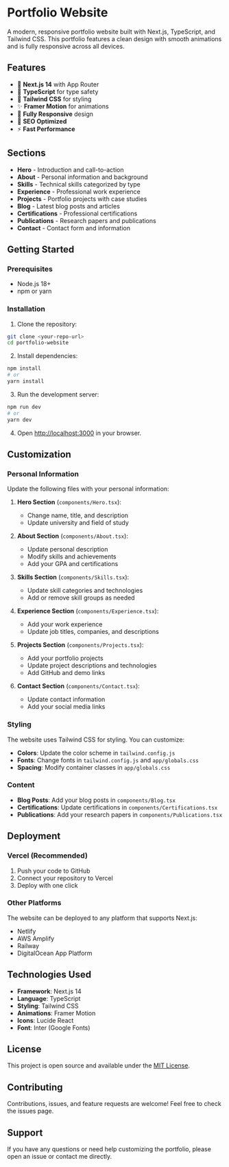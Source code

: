 # Portfolio Website

A modern, responsive portfolio website built with Next.js, TypeScript, and Tailwind CSS. This portfolio features a clean design with smooth animations and is fully responsive across all devices.

## Features

- 🚀 **Next.js 14** with App Router
- 💎 **TypeScript** for type safety
- 🎨 **Tailwind CSS** for styling
- ✨ **Framer Motion** for animations
- 📱 **Fully Responsive** design
- 🎯 **SEO Optimized**
- ⚡ **Fast Performance**

## Sections

- **Hero** - Introduction and call-to-action
- **About** - Personal information and background
- **Skills** - Technical skills categorized by type
- **Experience** - Professional work experience
- **Projects** - Portfolio projects with case studies
- **Blog** - Latest blog posts and articles
- **Certifications** - Professional certifications
- **Publications** - Research papers and publications
- **Contact** - Contact form and information

## Getting Started

### Prerequisites

- Node.js 18+ 
- npm or yarn

### Installation

1. Clone the repository:
```bash
git clone <your-repo-url>
cd portfolio-website
```

2. Install dependencies:
```bash
npm install
# or
yarn install
```

3. Run the development server:
```bash
npm run dev
# or
yarn dev
```

4. Open [http://localhost:3000](http://localhost:3000) in your browser.

## Customization

### Personal Information

Update the following files with your personal information:

1. **Hero Section** (`components/Hero.tsx`):
   - Change name, title, and description
   - Update university and field of study

2. **About Section** (`components/About.tsx`):
   - Update personal description
   - Modify skills and achievements
   - Add your GPA and certifications

3. **Skills Section** (`components/Skills.tsx`):
   - Update skill categories and technologies
   - Add or remove skill groups as needed

4. **Experience Section** (`components/Experience.tsx`):
   - Add your work experience
   - Update job titles, companies, and descriptions

5. **Projects Section** (`components/Projects.tsx`):
   - Add your portfolio projects
   - Update project descriptions and technologies
   - Add GitHub and demo links

6. **Contact Section** (`components/Contact.tsx`):
   - Update contact information
   - Add your social media links

### Styling

The website uses Tailwind CSS for styling. You can customize:

- **Colors**: Update the color scheme in `tailwind.config.js`
- **Fonts**: Change fonts in `tailwind.config.js` and `app/globals.css`
- **Spacing**: Modify container classes in `app/globals.css`

### Content

- **Blog Posts**: Add your blog posts in `components/Blog.tsx`
- **Certifications**: Update certifications in `components/Certifications.tsx`
- **Publications**: Add your research papers in `components/Publications.tsx`

## Deployment

### Vercel (Recommended)

1. Push your code to GitHub
2. Connect your repository to Vercel
3. Deploy with one click

### Other Platforms

The website can be deployed to any platform that supports Next.js:

- Netlify
- AWS Amplify
- Railway
- DigitalOcean App Platform

## Technologies Used

- **Framework**: Next.js 14
- **Language**: TypeScript
- **Styling**: Tailwind CSS
- **Animations**: Framer Motion
- **Icons**: Lucide React
- **Font**: Inter (Google Fonts)

## License

This project is open source and available under the [MIT License](LICENSE).

## Contributing

Contributions, issues, and feature requests are welcome! Feel free to check the issues page.

## Support

If you have any questions or need help customizing the portfolio, please open an issue or contact me directly.

